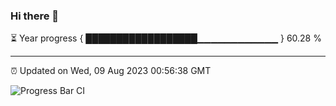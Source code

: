 ### Hi there 👋

⏳ Year progress { ██████████████████▁▁▁▁▁▁▁▁▁▁▁▁ } 60.28 %

---

⏰ Updated on Wed, 09 Aug 2023 00:56:38 GMT

![Progress Bar CI](https://github.com/liununu/liununu/workflows/Progress%20Bar%20CI/badge.svg)
